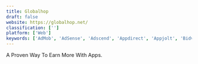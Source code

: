 ```yaml
---
title: Globalhop
draft: false 
website: https://globalhop.net/
classification: ['']
platform: ['Web']
keywords: ['AdMob', 'AdSense', 'Adscend', 'Appdirect', 'Appjolt', 'Bidvertiser', 'BuySellAds', 'Exapik', 'Infolinks', 'Nativo', 'Orbitera', 'PingStart', 'Seventynine', 'Smaato', 'Start Magazine', 'Tapcore', 'Tapdaq', 'Visitmotion']
---
```

A Proven Way To Earn More With Apps.